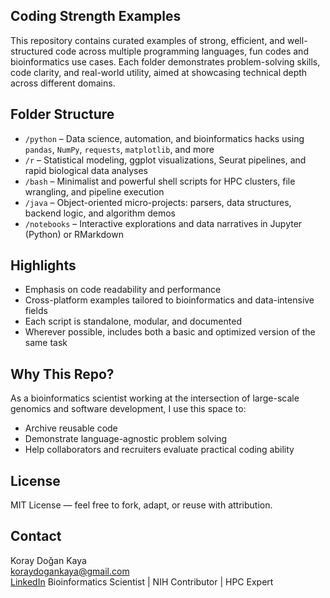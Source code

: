 ## Coding Strength Examples

This repository contains curated examples of strong, efficient, and well-structured code across multiple programming languages, fun codes and bioinformatics use cases. Each folder demonstrates problem-solving skills, code clarity, and real-world utility, aimed at showcasing technical depth across different domains.

## Folder Structure
- `/python` – Data science, automation, and bioinformatics hacks using `pandas`, `NumPy`, `requests`, `matplotlib`, and more
- `/r` – Statistical modeling, ggplot visualizations, Seurat pipelines, and rapid biological data analyses
- `/bash` – Minimalist and powerful shell scripts for HPC clusters, file wrangling, and pipeline execution
- `/java` – Object-oriented micro-projects: parsers, data structures, backend logic, and algorithm demos
- `/notebooks` – Interactive explorations and data narratives in Jupyter (Python) or RMarkdown

## Highlights

- Emphasis on code readability and performance
- Cross-platform examples tailored to bioinformatics and data-intensive fields
- Each script is standalone, modular, and documented
- Wherever possible, includes both a basic and optimized version of the same task

## Why This Repo?

As a bioinformatics scientist working at the intersection of large-scale genomics and software development, I use this space to:
- Archive reusable code
- Demonstrate language-agnostic problem solving
- Help collaborators and recruiters evaluate practical coding ability

## License

MIT License — feel free to fork, adapt, or reuse with attribution.

## Contact

Koray Doğan Kaya  
[koraydogankaya@gmail.com](mailto:koraydogankaya@gmail.com)  
[LinkedIn](https://www.linkedin.com/in/koray-do%C4%9Fan-kaya-phd-7719a233/)
Bioinformatics Scientist | NIH Contributor | HPC Expert
